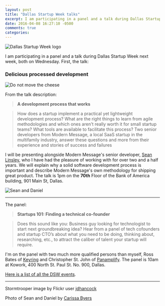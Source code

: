 ```yaml
---
layout: post
title: "Dallas Startup Week talks"
excerpt: I am participating in a panel and a talk during Dallas Startup Week next week, both on Wednesday
date: 2016-04-08 16:27:10 -0500
comments: true
categories: 
---
```


![Dallas Startup Week logo]({{site.baseurl}}/assets/2016/04/dsw_dallas_logo.png "Dallas Startup Week logo")

I am participating in a panel and a talk during Dallas Startup Week next week, both on Wednesday. First, the talk:

### Delicious processed development

![Do not move the cheese](https://farm4.staticflickr.com/3516/3701088856_81164d0933_z.jpg "Do not move the cheese")

From the talk description:

> **A development process that works**

> How does a startup implement a practical yet lightweight development process? What are the right things to learn from agile methodologies and which ones aren't really worth it for small startup teams? What tools are available to facilitate this process? Two senior developers from Modern Message, a local SaaS startup in the multifamily industry, answer these questions and more from their experience and stories of success and failures

I will be presenting alongside Modern Message's senior developer, [Sean Linsley](https://twitter.com/seanlinsley), who I have had the pleasure of working with for over two and a half years. We will explain why a solid software development process is important and describe Modern Message's own methodology for shipping great product. The talk is 1pm on the **70th** Floor of the Bank of America building, 901 Main St, Dallas.

![Sean and Daniel]({{site.baseurl}}/assets/2016/04/sean-daniel-1.jpg "Sean and Daniel")

---

The panel:

> **Startups 101: Finding a technical co-founder**

> Does this sound like you: Business guy looking for technologist to start next groundbreaking idea? Hear from a panel of tech cofounders and startup CTO’s about what you need to be doing, thinking about, researching, etc., to attract the caliber of talent your startup will require.

I'm on the panel with two much more qualified persons than myself, Ross Bates of [Keyring](https://keyringapp.com/) and Christopher St. John of [Panamplify](http://panamplify.com/). The panel is 10am at Kowork, 400 North St. Paul St. No. 900, Dallas.

[Here is a list of all the DSW events](http://www.dallasinnovates.com/calendar-dallas-startupweek-april-12-16-2016/).

---

Stormtrooper image by Flickr user [jdhancock](https://www.flickr.com/photos/jdhancock/3701088856)

Photo of Sean and Daniel by [Carissa Byers](http://carissabyers.com)
